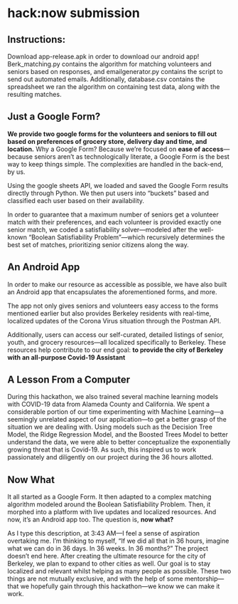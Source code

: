 # hack:now submission
## Instructions:
Download app-release.apk in order to download our android app! Berk_matching.py contains the algorithm for matching volunteers and seniors based on responses, and emailgenerator.py contains the script to send out automated emails. Additionally, database.csv contains the spreadsheet we ran the algorithm on containing test data, along with the resulting matches.

## Just a Google Form?

**We provide two google forms for the volunteers and seniors to fill out based on preferences of grocery store, delivery day and time, and location.** Why a Google Form? Because we’re focused on **ease of access**—because seniors aren’t as technologically literate, a Google Form is the best way to keep things simple. The complexities are handled in the back-end, by us. 


Using the google sheets API, we loaded and saved the Google Form results directly through Python. We then put users into “buckets” based and classified each user based on their availability. 

In order to guarantee that a maximum number of seniors get a volunteer match with their preferences, and each volunteer is provided exactly one senior match, we coded a satisfiability solver—modeled after the well-known “Boolean Satisfiability Problem”—which recursively determines the best set of matches, prioritizing senior citizens along the way. 

## An Android App

In order to make our resource as accessible as possible, we have also built an Android app that encapsulates the aforementioned forms, and more.

The app not only gives seniors and volunteers easy access to the forms mentioned earlier but also provides Berkeley residents with real-time, localized updates of the Corona Virus situation through the Postman API. 


Additionally, users can access our self-curated, detailed listings of senior, youth, and grocery resources—all localized specifically to Berkeley. These resources help contribute to our end goal: **to provide the city of Berkeley with an all-purpose Covid-19 Assistant**

## A Lesson From a Computer

During this hackathon, we also trained several machine learning models with COVID-19 data from Alameda County and California. We spent a considerable portion of our time experimenting with Machine Learning—a seemingly unrelated aspect of our application—to get a better grasp of the situation we are dealing with. Using models such as the Decision Tree Model, the Ridge Regression Model, and the Boosted Trees Model to better understand the data, we were able to better conceptualize the exponentially growing threat that is Covid-19. As such, this inspired us to work passionately and diligently on our project during the 36 hours allotted. 


## Now What
It all started as a Google Form. It then adapted to a complex matching algorithm modeled around the Boolean Satisfiability Problem. Then, it morphed into a platform with live updates and localized resources. And now, it’s an Android app too. The question is, **now what?**

As I type this description, at 3:43 AM—I feel a sense of aspiration overtaking me. I’m thinking to myself, “If we did all that in 36 hours, imagine what we can do in 36 days. In 36 weeks. In 36 months?” The project doesn’t end here. After creating the ultimate resource for the city of Berkeley, we plan to expand to other cities as well. Our goal is to stay localized and relevant whilst helping as many people as possible. These two things are not mutually exclusive, and with the help of some mentorship—that we hopefully gain through this hackathon—we know we can make it work. 

